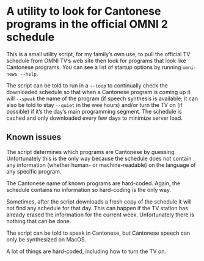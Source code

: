 A utility to look for Cantonese programs in the official OMNI 2 schedule
====================================================================

This is a small utility script, for my family’s own use,
to pull the official TV schedule from OMNI TV’s web site
then look for programs that look like Cantonese programs.
You can see a list of startup options by running `omni-news --help`.

The script can be told to run in a `--loop` to continually check the downloaded schedule
so that when a Cantonese program is coming up
it will `--speak` the name of the program
(if speech synthesis is available;
it can also be told to stay `--quiet` in the wee hours)
and/or turn the TV on (if possible) if it’s the day’s main programming segment.
The schedule is cached and only downloaded every few days to minimize server load.

Known issues
------------

The script determines which programs are Cantonese by guessing.
Unfortunately this is the only way because the schedule does not contain any information
(whether human- or machine-readable) on the language of any specific program.

The Cantonese name of known programs are hard-coded.
Again, the schedule contains no information so hard-coding is the only way.

Sometimes, after the script downloads a fresh copy of the schedule
it will not find any schedule for that day.
This can happen if the TV station has already erased the information for the current week.
Unfortunately there is nothing that can be done.

The script can be told to speak in Cantonese,
but Cantonese speech can only be synthesized on MacOS.

A lot of things are hard-coded, including how to turn the TV on.
